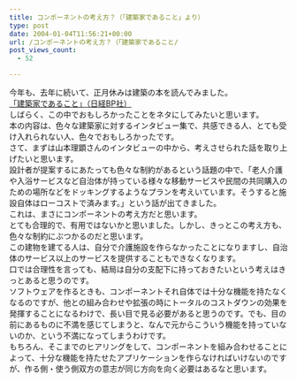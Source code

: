 ```yaml
---
title: コンポーネントの考え方？（「建築家であること」より）
type: post
date: 2004-01-04T11:56:21+00:00
url: /コンポーネントの考え方？（「建築家であること/
post_views_count:
  - 52

---
```

今年も、去年に続いて、正月休みは建築の本を読んでみました。  
[「建築家であること」（日経BP社）][1]  
しばらく、この中でおもしろかったことをネタにしてみたいと思います。  
本の内容は、色々な建築家に対するインタビュー集で、共感できる人、とても受け入れられない人、色々でおもしろかったです。  
さて、まずは山本理顕さんのインタビューの中から、考えさせられた話を取り上げたいと思います。  
設計者が提案するにあたっても色々な制約があるという話題の中で、「老人介護や入浴サービスなど自治体が持っている様々な移動サービスや民間の共同購入のための場所などをドッキングするようなプランを考えいています。そうすると施設自体はローコストで済みます。」という話が出てきました。  
これは、まさにコンポーネントの考え方だと思います。  
とても合理的で、有用ではないかと思いました。しかし、きっとこの考え方も、色々な制約にぶつかるのだと思います。  
この建物を建てる人は、自分で介護施設を作らなかったことになりますし、自治体のサービス以上のサービスを提供することもできなくなります。  
口では合理性を言っても、結局は自分の支配下に持っておきたいという考えはきっとあると思うのです。  
ソフトウェアを作るときも、コンポーネントそれ自体では十分な機能を持たなくなるのですが、他との組み合わせや拡張の時にトータルのコストダウンの効果を発揮することになるわけで、長い目で見る必要があると思うのです。でも、目の前にあるものに不満を感じてしまうと、なんで元からこういう機能を持っていないのか、という不満になってしまうわけです。  
もちろん、そこまでのヒアリングをして、コンポーネントを組み合わせることによって、十分な機能を持たせたアプリケーションを作らなければいけないのですが、作る側・使う側双方の意志が同じ方向を向く必要はあるなと思います。

 [1]: http://bpstore.nikkeibp.co.jp/item/main/148222046260.html